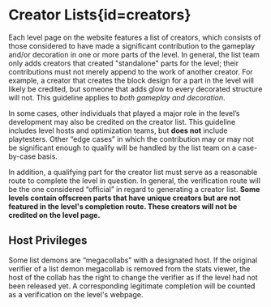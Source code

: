 <div class='panel fade js-scroll-anim' data-anim='fade'>

# Creator Lists{id=creators}

Each level page on the website features a list of creators, which consists of those considered to have made a significant contribution to the gameplay and/or decoration in one or more parts of the level. In general, the list team only adds creators that created "standalone" parts for the level; their contributions must not merely append to the work of another creator. For example, a creator that creates the block design for a part in the level will likely be credited, but someone that adds glow to every decorated structure will not. This guideline applies to *both gameplay and decoration*. 

In some cases, other individuals that played a major role in the level’s development may also be credited on the creator list. This guideline includes level hosts and optimization teams, but **does not** include playtesters. Other “edge cases” in which the contribution may or may not be significant enough to qualify will be handled by the list team on a case-by-case basis.

In addition, a qualifying part for the creator list must serve as a reasonable route to complete the level in question. In general, the verification route will be the one considered “official” in regard to generating a creator list. **Some levels contain offscreen parts that have unique creators but are not featured in the level's completion route. These creators will not be credited on the level page.**

## Host Privileges

Some list demons are “megacollabs” with a designated host. If the original verifier of a list demon megacollab is removed from the stats viewer, the host of the collab has the right to change the verifier as if the level had not been released yet. A corresponding legitimate completion will be counted as a verification on the level's webpage.

</div>
